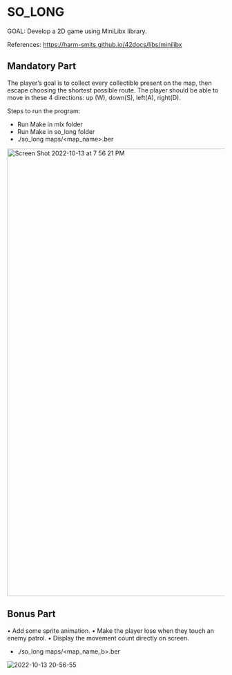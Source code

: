 # SO_LONG

GOAL:
Develop a 2D game using MiniLibx library.

References:
https://harm-smits.github.io/42docs/libs/minilibx


Mandatory Part
--------------

The player’s goal is to collect every collectible present on the map, then escape choosing the shortest possible route. 
The player should be able to move in these 4 directions: up (W), down(S), left(A), right(D).

Steps to run the program:

- Run Make in mlx folder
- Run Make in so_long folder
- ./so_long maps/<map_name>.ber

<img width="1037" alt="Screen Shot 2022-10-13 at 7 56 21 PM" src="https://user-images.githubusercontent.com/66158938/195651375-6ab97aee-565e-4fd4-9c4f-43df534833b4.png">

Bonus Part
----------

• Add some sprite animation.
• Make the player lose when they touch an enemy patrol.
• Display the movement count directly on screen.

- ./so_long maps/<map_name_b>.ber


![2022-10-13 20-56-55](https://user-images.githubusercontent.com/66158938/195664459-3f9fa6e6-7e3e-4e1a-bf90-ca1875e300f5.gif)
